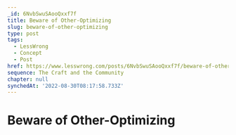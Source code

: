 ```yaml
---
_id: 6NvbSwuSAooQxxf7f
title: Beware of Other-Optimizing
slug: beware-of-other-optimizing
type: post
tags:
  - LessWrong
  - Concept
  - Post
href: https://www.lesswrong.com/posts/6NvbSwuSAooQxxf7f/beware-of-other-optimizing
sequence: The Craft and the Community
chapter: null
synchedAt: '2022-08-30T08:17:58.733Z'
---
```


# Beware of Other-Optimizing
